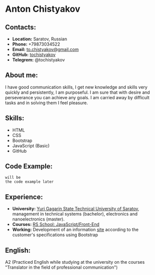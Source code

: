 # Anton Chistyakov
## Contacts:
* **Location:** Saratov, Russian
* **Phone:** +79873034522
* **Email:** to.chistyakov@gmail.com
* **GitHub:** [tochistyakov](https://github.com/tochistyakov)
* **Telegrem:** @tochistyakov
## About me:
I have good communication skills, I get new knowledge and skills very quickly and persistently, I am purposeful. I am sure that with desire and perseverance you can achieve any goals. I am carried away by difficult tasks and in solving them I feel pleasure.
## Skills:
* HTML
* CSS
* Bootstrap
* JavaScript (Basic)
* GitHub
## Code Example:
```Here 
will be 
the code example later
```
## Experience:
* **University:** [Yuri Gagarin State Technical University of Saratov](http://en.sstu.ru), management in technical systems (bachelor), electronics and nanoelectronics (master). 
* **Courses:** [RS School: JavaScript/Front-End](https://rs.school/js/)
* **Working:** Development of an information [site](http://электрические-технологии-ниихит.рф) according to the customer's specifications using Bootstrap
## English:
A2 (Practiced English while studying at the university on the courses "Translator in the field of professional communication")
